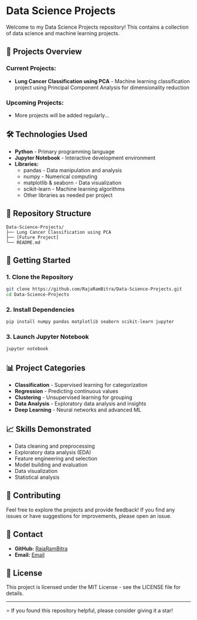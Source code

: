 # Data Science Projects

Welcome to my Data Science Projects repository! This contains a collection of data science and machine learning projects.

## 🚀 Projects Overview

### Current Projects:
- **Lung Cancer Classification using PCA** - Machine learning classification project using Principal Component Analysis for dimensionality reduction

### Upcoming Projects:
- More projects will be added regularly...

## 🛠️ Technologies Used

- **Python** - Primary programming language
- **Jupyter Notebook** - Interactive development environment
- **Libraries:**
  - pandas - Data manipulation and analysis
  - numpy - Numerical computing
  - matplotlib & seaborn - Data visualization
  - scikit-learn - Machine learning algorithms
  - Other libraries as needed per project

## 📁 Repository Structure

```
Data-Science-Projects/
├── Lung Cancer Classification using PCA
├── [Future Project]
└── README.md
```

## 🔧 Getting Started

### 1. Clone the Repository
```bash
git clone https://github.com/RajaRamBitra/Data-Science-Projects.git
cd Data-Science-Projects
```

### 2. Install Dependencies
```bash
pip install numpy pandas matplotlib seaborn scikit-learn jupyter
```

### 3. Launch Jupyter Notebook
```bash
jupyter notebook
```

## 📊 Project Categories

- **Classification** - Supervised learning for categorization
- **Regression** - Predicting continuous values
- **Clustering** - Unsupervised learning for grouping
- **Data Analysis** - Exploratory data analysis and insights
- **Deep Learning** - Neural networks and advanced ML

## 📈 Skills Demonstrated

- Data cleaning and preprocessing
- Exploratory data analysis (EDA)
- Feature engineering and selection
- Model building and evaluation
- Data visualization
- Statistical analysis

## 🤝 Contributing

Feel free to explore the projects and provide feedback! If you find any issues or have suggestions for improvements, please open an issue.

## 📧 Contact

- **GitHub:** [RajaRamBitra](https://github.com/RajaRamBitra)
- **Email:** [Email](rambitra01@gmail.com)

## 📄 License

This project is licensed under the MIT License - see the LICENSE file for details.

---

⭐ If you found this repository helpful, please consider giving it a star!
